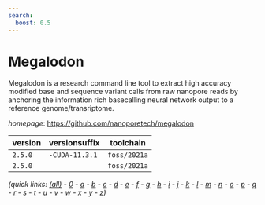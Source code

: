 ```yaml
---
search:
  boost: 0.5
---
```

# Megalodon

Megalodon is a research command line tool to extract high accuracy modified base and sequence variant calls from raw nanopore reads by anchoring the information rich basecalling neural network output to a reference genome/transriptome.

*homepage*: <https://github.com/nanoporetech/megalodon>

version | versionsuffix | toolchain
--------|---------------|----------
``2.5.0`` | ``-CUDA-11.3.1`` | ``foss/2021a``
``2.5.0`` |  | ``foss/2021a``


*(quick links: [(all)](../index.md) - [0](../0/index.md) - [a](../a/index.md) - [b](../b/index.md) - [c](../c/index.md) - [d](../d/index.md) - [e](../e/index.md) - [f](../f/index.md) - [g](../g/index.md) - [h](../h/index.md) - [i](../i/index.md) - [j](../j/index.md) - [k](../k/index.md) - [l](../l/index.md) - [m](../m/index.md) - [n](../n/index.md) - [o](../o/index.md) - [p](../p/index.md) - [q](../q/index.md) - [r](../r/index.md) - [s](../s/index.md) - [t](../t/index.md) - [u](../u/index.md) - [v](../v/index.md) - [w](../w/index.md) - [x](../x/index.md) - [y](../y/index.md) - [z](../z/index.md))*

